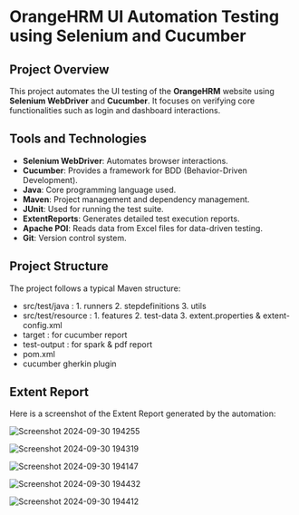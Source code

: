 # OrangeHRM UI Automation Testing using Selenium and Cucumber

## Project Overview
This project automates the UI testing of the **OrangeHRM** website using **Selenium WebDriver** and **Cucumber**. It focuses on verifying core functionalities such as login and dashboard interactions.

## Tools and Technologies
- **Selenium WebDriver**: Automates browser interactions.
- **Cucumber**: Provides a framework for BDD (Behavior-Driven Development).
- **Java**: Core programming language used.
- **Maven**: Project management and dependency management.
- **JUnit**: Used for running the test suite.
- **ExtentReports**: Generates detailed test execution reports.
- **Apache POI**: Reads data from Excel files for data-driven testing.
- **Git**: Version control system.

## Project Structure
The project follows a typical Maven structure:

- src/test/java : 1. runners 2. stepdefinitions 3. utils
- src/test/resource : 1. features 2. test-data 3. extent.properties & extent-config.xml
- target : for cucumber report
- test-output : for spark & pdf report
- pom.xml
- cucumber gherkin plugin

## Extent Report

Here is a screenshot of the Extent Report generated by the automation:

![Screenshot 2024-09-30 194255](https://github.com/user-attachments/assets/af301c61-d71a-48e2-b607-9e27ee27a274)

![Screenshot 2024-09-30 194319](https://github.com/user-attachments/assets/9c244add-3372-4b8d-a5ee-5369cf084dab)

![Screenshot 2024-09-30 194147](https://github.com/user-attachments/assets/e59266db-66f0-48e6-8e20-39f760d04afa)

![Screenshot 2024-09-30 194432](https://github.com/user-attachments/assets/cbd776a4-a809-472d-8bc4-6a4530864fc6)

![Screenshot 2024-09-30 194412](https://github.com/user-attachments/assets/6603e65b-d0d2-4273-be2e-5a398b4e435b)



